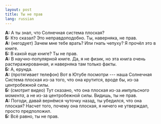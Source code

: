 ```yaml
---
layout: post
title: Ты не прав 
lang: russian 
---
```


**А:** А ты знал, что Солнечная система плоская?  
**Б:** Кто сказал? Это неправдоподобно. Ты, наверняка, не прав.  
**А:** (негодует) Зачем мне тебе врать? Или гнать чепуху? Я прочёл это в книге.   
**Б:** В какой еще книге? Ты не прав.  
**А:** В научно-популярной книге. Да, я не физик, но эта книга очень растиражированная, и наверняка там только факты.  
**Б:** А, ерунда.  
**А:** (протягивает телефон) Вот в Ютубе посмотри --- наша Солнечная Система плоская из-за того, что она крутится, вроде бы, из-за центробежной силы.   
**Б:** (смотрит видео) Тут сказано, что она плоская из-за _импульсного момента_, а не из-за центробежной силы. Видишь, ты не прав.  
**А:** Погоди, давай вернёмся чуточку назад, ты убедился, что она плоская? Насчет того, почему она плоская, я ничего не утверждал, просто предположил.  
**Б:** Всё равно, ты не прав.
